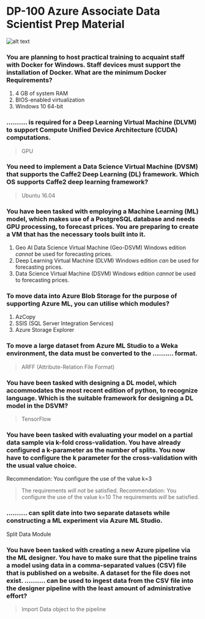 # DP-100 Azure Associate Data Scientist Prep Material
![alt text](https://github.com/)

### You are planning to host practical training to acquaint staff with Docker for Windows. Staff devices must support the installation of Docker. What are the minimum Docker Requirements?
1.	4 GB of system RAM
2.	BIOS-enabled virtualization
3.	Windows 10 64-bit

### .......... is required for a Deep Learning Virtual Machine (DLVM) to support Compute Unified Device Architecture (CUDA) computations.
> GPU

### You need to implement a Data Science Virtual Machine (DVSM) that supports the Caffe2 Deep Learning (DL) framework. Which OS supports Caffe2 deep learning framework?
> Ubuntu 16.04

### You have been tasked with employing a Machine Learning (ML) model, which makes use of a PostgreSQL database and needs GPU processing, to forecast prices. You are preparing to create a VM that has the necessary tools built into it.
1. Geo AI Data Science Virtual Machine (Geo-DSVM) Windows edition *cannot* be used for forecasting prices.
2. Deep Learning Virtual Machine (DLVM) Windows edition *can* be used for forecasting prices.
3. Data Science Virtual Machine (DSVM) Windows edition *cannot* be used to forecasting prices.

### To move data into Azure Blob Storage for the purpose of supporting Azure ML, you can utilise which modules?
1.	AzCopy
2.	SSIS (SQL Server Integration Services)
3.	Azure Storage Explorer

### To move a large dataset from Azure ML Studio to a Weka environment, the data must be converted to the .......... format.
> ARFF (Attribute-Relation File Format)

### You have been tasked with designing a DL model, which accommodates the most recent edition of python, to recognize language. Which is the suitable framework for designing a DL model in the DSVM?
> TensorFlow

### You have been tasked with evaluating your model on a partial data sample via k-fold cross-validation. You have already configured a k-parameter as the number of splits. You now have to configure the k parameter for the cross-validation with the usual value choice.
Recommendation: You configure the use of the value k=3
> The requirements *will not* be satisfied.
Recommendation: You configure the use of the value k=10
> The requirements *will* be satisfied.

### .......... can split date into two separate datasets while constructing a ML experiment via Azure ML Studio.
Split Data Module

### You have been tasked with creating a new Azure pipeline via the ML designer. You have to make sure that the pipeline trains a model using data in a comma-separated values (CSV) file that is published on a website. A dataset for the file does not exist. .......... can be used to ingest data from the CSV file into the designer pipeline with the least amount of administrative effort?
> Import Data object to the pipeline 




